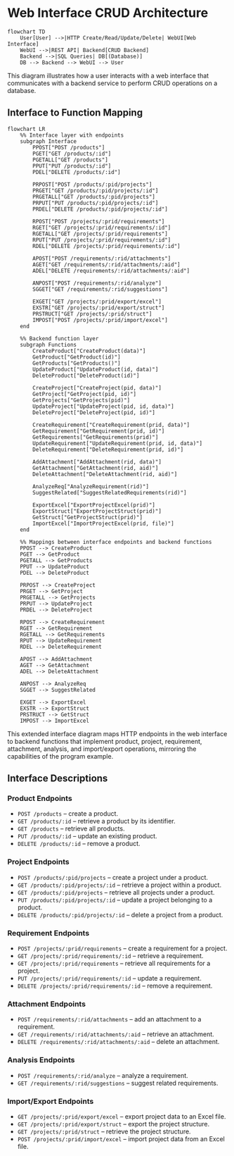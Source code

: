 # Web Interface CRUD Architecture

```mermaid
flowchart TD
    User[User] -->|HTTP Create/Read/Update/Delete| WebUI[Web Interface]
    WebUI -->|REST API| Backend[CRUD Backend]
    Backend -->|SQL Queries| DB[(Database)]
    DB --> Backend --> WebUI --> User
```

This diagram illustrates how a user interacts with a web interface that communicates with a backend service to perform CRUD operations on a database.

## Interface to Function Mapping

```mermaid
flowchart LR
    %% Interface layer with endpoints
    subgraph Interface
        PPOST["POST /products"]
        PGET["GET /products/:id"]
        PGETALL["GET /products"]
        PPUT["PUT /products/:id"]
        PDEL["DELETE /products/:id"]

        PRPOST["POST /products/:pid/projects"]
        PRGET["GET /products/:pid/projects/:id"]
        PRGETALL["GET /products/:pid/projects"]
        PRPUT["PUT /products/:pid/projects/:id"]
        PRDEL["DELETE /products/:pid/projects/:id"]

        RPOST["POST /projects/:prid/requirements"]
        RGET["GET /projects/:prid/requirements/:id"]
        RGETALL["GET /projects/:prid/requirements"]
        RPUT["PUT /projects/:prid/requirements/:id"]
        RDEL["DELETE /projects/:prid/requirements/:id"]

        APOST["POST /requirements/:rid/attachments"]
        AGET["GET /requirements/:rid/attachments/:aid"]
        ADEL["DELETE /requirements/:rid/attachments/:aid"]

        ANPOST["POST /requirements/:rid/analyze"]
        SGGET["GET /requirements/:rid/suggestions"]

        EXGET["GET /projects/:prid/export/excel"]
        EXSTR["GET /projects/:prid/export/struct"]
        PRSTRUCT["GET /projects/:prid/struct"]
        IMPOST["POST /projects/:prid/import/excel"]
    end

    %% Backend function layer
    subgraph Functions
        CreateProduct["CreateProduct(data)"]
        GetProduct["GetProduct(id)"]
        GetProducts["GetProducts()"]
        UpdateProduct["UpdateProduct(id, data)"]
        DeleteProduct["DeleteProduct(id)"]

        CreateProject["CreateProject(pid, data)"]
        GetProject["GetProject(pid, id)"]
        GetProjects["GetProjects(pid)"]
        UpdateProject["UpdateProject(pid, id, data)"]
        DeleteProject["DeleteProject(pid, id)"]

        CreateRequirement["CreateRequirement(prid, data)"]
        GetRequirement["GetRequirement(prid, id)"]
        GetRequirements["GetRequirements(prid)"]
        UpdateRequirement["UpdateRequirement(prid, id, data)"]
        DeleteRequirement["DeleteRequirement(prid, id)"]

        AddAttachment["AddAttachment(rid, data)"]
        GetAttachment["GetAttachment(rid, aid)"]
        DeleteAttachment["DeleteAttachment(rid, aid)"]

        AnalyzeReq["AnalyzeRequirement(rid)"]
        SuggestRelated["SuggestRelatedRequirements(rid)"]

        ExportExcel["ExportProjectExcel(prid)"]
        ExportStruct["ExportProjectStruct(prid)"]
        GetStruct["GetProjectStruct(prid)"]
        ImportExcel["ImportProjectExcel(prid, file)"]
    end

    %% Mappings between interface endpoints and backend functions
    PPOST --> CreateProduct
    PGET --> GetProduct
    PGETALL --> GetProducts
    PPUT --> UpdateProduct
    PDEL --> DeleteProduct

    PRPOST --> CreateProject
    PRGET --> GetProject
    PRGETALL --> GetProjects
    PRPUT --> UpdateProject
    PRDEL --> DeleteProject

    RPOST --> CreateRequirement
    RGET --> GetRequirement
    RGETALL --> GetRequirements
    RPUT --> UpdateRequirement
    RDEL --> DeleteRequirement

    APOST --> AddAttachment
    AGET --> GetAttachment
    ADEL --> DeleteAttachment

    ANPOST --> AnalyzeReq
    SGGET --> SuggestRelated

    EXGET --> ExportExcel
    EXSTR --> ExportStruct
    PRSTRUCT --> GetStruct
    IMPOST --> ImportExcel
```

This extended interface diagram maps HTTP endpoints in the web interface to backend functions that implement product, project, requirement, attachment, analysis, and import/export operations, mirroring the capabilities of the program example.

## Interface Descriptions

### Product Endpoints
- `POST /products` – create a product.
- `GET /products/:id` – retrieve a product by its identifier.
- `GET /products` – retrieve all products.
- `PUT /products/:id` – update an existing product.
- `DELETE /products/:id` – remove a product.

### Project Endpoints
- `POST /products/:pid/projects` – create a project under a product.
- `GET /products/:pid/projects/:id` – retrieve a project within a product.
- `GET /products/:pid/projects` – retrieve all projects under a product.
- `PUT /products/:pid/projects/:id` – update a project belonging to a product.
- `DELETE /products/:pid/projects/:id` – delete a project from a product.

### Requirement Endpoints
- `POST /projects/:prid/requirements` – create a requirement for a project.
- `GET /projects/:prid/requirements/:id` – retrieve a requirement.
- `GET /projects/:prid/requirements` – retrieve all requirements for a project.
- `PUT /projects/:prid/requirements/:id` – update a requirement.
- `DELETE /projects/:prid/requirements/:id` – remove a requirement.

### Attachment Endpoints
- `POST /requirements/:rid/attachments` – add an attachment to a requirement.
- `GET /requirements/:rid/attachments/:aid` – retrieve an attachment.
- `DELETE /requirements/:rid/attachments/:aid` – delete an attachment.

### Analysis Endpoints
- `POST /requirements/:rid/analyze` – analyze a requirement.
- `GET /requirements/:rid/suggestions` – suggest related requirements.

### Import/Export Endpoints
- `GET /projects/:prid/export/excel` – export project data to an Excel file.
- `GET /projects/:prid/export/struct` – export the project structure.
- `GET /projects/:prid/struct` – retrieve the project structure.
- `POST /projects/:prid/import/excel` – import project data from an Excel file.

